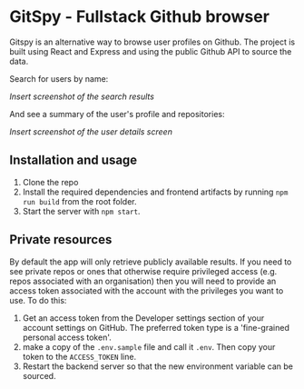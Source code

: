# GitSpy - Fullstack Github browser

Gitspy is an alternative way to browse user profiles on Github. 
The project is built using React and Express and using the 
public Github API to source the data.

Search for users by name:

*Insert screenshot of the search results*

And see a summary of the user's profile and repositories:

*Insert screenshot of the user details screen*

## Installation and usage

1. Clone the repo
2. Install the required dependencies and frontend artifacts by running `npm run build` from the root folder.
3. Start the server with `npm start`. 


## Private resources

By default the app will only retrieve publicly available results. If you need to see private repos
or ones that otherwise require privileged access (e.g. repos associated with an organisation)
then you will need to provide an access token associated with the account with the privileges you 
want to use. To do this:

1. Get an access token from the Developer settings section of your account settings on GitHub.
The preferred token type is a 'fine-grained personal access token'.
2. make a copy of the `.env.sample` file and call it `.env`. Then copy your token to the `ACCESS_TOKEN`
line.
3. Restart the backend server so that the new environment variable can be sourced.
